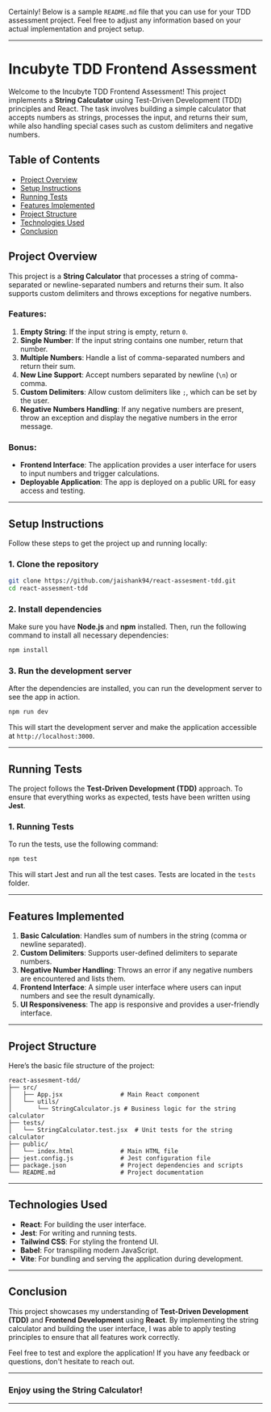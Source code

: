 Certainly! Below is a sample `README.md` file that you can use for your TDD assessment project. Feel free to adjust any information based on your actual implementation and project setup.

---

# Incubyte TDD Frontend Assessment

Welcome to the Incubyte TDD Frontend Assessment! This project implements a **String Calculator** using Test-Driven Development (TDD) principles and React. The task involves building a simple calculator that accepts numbers as strings, processes the input, and returns their sum, while also handling special cases such as custom delimiters and negative numbers.

## Table of Contents
- [Project Overview](#project-overview)
- [Setup Instructions](#setup-instructions)
- [Running Tests](#running-tests)
- [Features Implemented](#features-implemented)
- [Project Structure](#project-structure)
- [Technologies Used](#technologies-used)
- [Conclusion](#conclusion)

## Project Overview

This project is a **String Calculator** that processes a string of comma-separated or newline-separated numbers and returns their sum. It also supports custom delimiters and throws exceptions for negative numbers.

### Features:
1. **Empty String**: If the input string is empty, return `0`.
2. **Single Number**: If the input string contains one number, return that number.
3. **Multiple Numbers**: Handle a list of comma-separated numbers and return their sum.
4. **New Line Support**: Accept numbers separated by newline (`\n`) or comma.
5. **Custom Delimiters**: Allow custom delimiters like `;`, which can be set by the user.
6. **Negative Numbers Handling**: If any negative numbers are present, throw an exception and display the negative numbers in the error message.

### Bonus:
- **Frontend Interface**: The application provides a user interface for users to input numbers and trigger calculations.
- **Deployable Application**: The app is deployed on a public URL for easy access and testing.

---

## Setup Instructions

Follow these steps to get the project up and running locally:

### 1. Clone the repository

```bash
git clone https://github.com/jaishank94/react-assesment-tdd.git
cd react-assesment-tdd
```

### 2. Install dependencies

Make sure you have **Node.js** and **npm** installed. Then, run the following command to install all necessary dependencies:

```bash
npm install
```

### 3. Run the development server

After the dependencies are installed, you can run the development server to see the app in action.

```bash
npm run dev
```

This will start the development server and make the application accessible at `http://localhost:3000`.

---

## Running Tests

The project follows the **Test-Driven Development (TDD)** approach. To ensure that everything works as expected, tests have been written using **Jest**.

### 1. Running Tests

To run the tests, use the following command:

```bash
npm test
```

This will start Jest and run all the test cases. Tests are located in the `tests` folder.

---

## Features Implemented

1. **Basic Calculation**: Handles sum of numbers in the string (comma or newline separated).
2. **Custom Delimiters**: Supports user-defined delimiters to separate numbers.
3. **Negative Number Handling**: Throws an error if any negative numbers are encountered and lists them.
4. **Frontend Interface**: A simple user interface where users can input numbers and see the result dynamically.
5. **UI Responsiveness**: The app is responsive and provides a user-friendly interface.

---

## Project Structure

Here’s the basic file structure of the project:

```
react-assesment-tdd/
├── src/
│   ├── App.jsx                # Main React component
│   └── utils/
│       └── StringCalculator.js # Business logic for the string calculator
├── tests/
│   └── StringCalculator.test.jsx  # Unit tests for the string calculator
├── public/
│   └── index.html             # Main HTML file
├── jest.config.js             # Jest configuration file
├── package.json               # Project dependencies and scripts
└── README.md                  # Project documentation
```

---

## Technologies Used

- **React**: For building the user interface.
- **Jest**: For writing and running tests.
- **Tailwind CSS**: For styling the frontend UI.
- **Babel**: For transpiling modern JavaScript.
- **Vite**: For bundling and serving the application during development.

---

## Conclusion

This project showcases my understanding of **Test-Driven Development (TDD)** and **Frontend Development** using **React**. By implementing the string calculator and building the user interface, I was able to apply testing principles to ensure that all features work correctly.

Feel free to test and explore the application! If you have any feedback or questions, don't hesitate to reach out.

---

### **Enjoy using the String Calculator!**

---